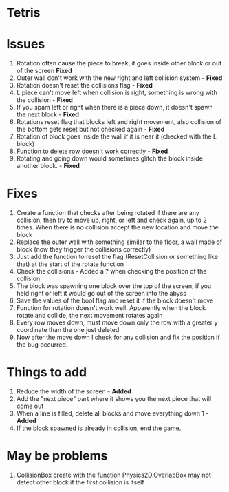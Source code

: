# Tetris

# Issues
1. Rotation often cause the piece to break, it goes inside other block or out of the screen **Fixed**
2. Outer wall don't work with the new right and left collision system - **Fixed**
3. Rotation doesn't reset the collisions flag - **Fixed**
4. L piece can't move left when collision is right, something is wrong with the collision - **Fixed**
5. If you spam left or right when there is a piece down, it doesn't spawn the next block - **Fixed**
6. Rotations reset flag that blocks left and right movement, also collision of the bottom gets reset but not checked again - **Fixed**
7. Rotation of block goes inside the wall if it is near it (checked with the L block)
8. Function to delete row doesn't work correctly - **Fixed**
9. Rotating and going down would sometimes glitch the block inside another block. - **Fixed**

# Fixes
1. Create a function that checks after being rotated if there are any collision, then try to move up, right, or left and check again, up to 2 times. When there is no collision accept the new location and move the block
2. Replace the outer wall with something similar to the floor, a wall made of block (now they trigger the collisions correctly)
3. Just add the function to reset the flag (ResetCollision or something like that) at the start of the rotate function
4. Check the collisions - Added a ? when checking the position of the collision
5. The block was spawning one block over the top of the screen, if you held right or left it would go out of the screen into the abyss
6. Save the values of the bool flag and reset it if the block doesn't move
7. Function for rotation doesn't work well. Apparently when the block rotate and collide, the next movement rotates again
8. Every row moves down, must move down only the row with a greater y coordinate than the one just deleted
9. Now after the move down I check for any collision and fix the position if the bug occurred.

# Things to add
1. Reduce the width of the screen - **Added**
2. Add the "next piece" part where it shows you the next piece that will come out
3. When a line is filled, delete all blocks and move everything down 1 - **Added**
4. If the block spawned is already in collision, end the game.

# May be problems
1. CollisionBox create with the function Physics2D.OverlapBox may not detect other block if the first collision is itself
